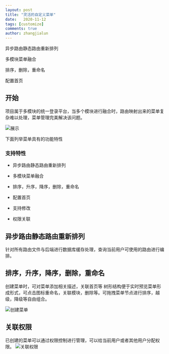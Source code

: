 ```yaml
---
layout: post
title: "灵活的自定义菜单"
date:   2020-11-12
tags: [customize]
comments: true
author: zhangjialun
---
```

异步路由静态路由重新排列

多模块菜单融合

排序，删除，重命名

配置首页

<!-- more -->

## 开始

项目属于多模块的统一登录平台，当多个模块进行融合时，路由映射出来的菜单复杂难以处理，菜单管理完美解决该问题。

![展示](https://zhangjialun555.github.io/images/menu/241605162476_.pic_hd.jpg)

下面列举菜单具有的功能特性

### 支持特性

- 异步路由静态路由重新排列

- 多模块菜单融合

- 排序，升序，降序，删除，重命名

- 配置首页

- 支持修改

- 权限关联

## 异步路由静态路由重新排列

针对所有路由文件与后端进行数据库缓存处理，查询当前用户可使用的路由进行编排。


## 排序，升序，降序，删除，重命名

创建菜单时，可对菜单添加相关描述，关联首页等
树形结构便于实时预览菜单形成形式，可点击图标重命名，关联模块，删除等。可拖拽菜单节点进行排序，越级，降级等自由组合。

![创建菜单](https://zhangjialun555.github.io/images/menu/251605162830_.pic_hd.jpg)


## 关联权限

已创建的菜单可以通过权限控制进行管理，可以给当前用户或者其他用户分配权限。
![关联权限](https://zhangjialun555.github.io/images/menu/261605163197_.pic_hd.jpg)
